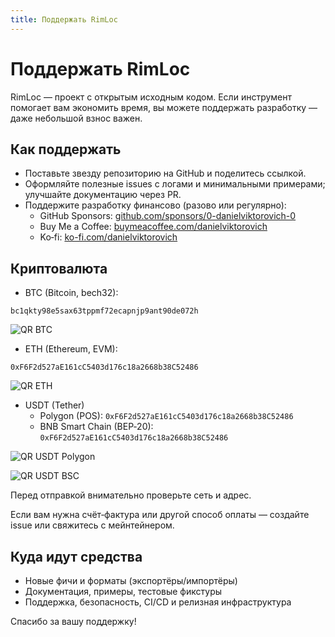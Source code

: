 ```yaml
---
title: Поддержать RimLoc
---
```


# Поддержать RimLoc

RimLoc — проект с открытым исходным кодом. Если инструмент помогает вам экономить время, вы можете поддержать разработку — даже небольшой взнос важен.

## Как поддержать

- Поставьте звезду репозиторию на GitHub и поделитесь ссылкой.
- Оформляйте полезные issues с логами и минимальными примерами; улучшайте документацию через PR.
- Поддержите разработку финансово (разово или регулярно):
  - GitHub Sponsors: [github.com/sponsors/0-danielviktorovich-0](https://github.com/sponsors/0-danielviktorovich-0)
  - Buy Me a Coffee: [buymeacoffee.com/danielviktorovich](https://buymeacoffee.com/danielviktorovich)
  - Ko‑fi: [ko-fi.com/danielviktorovich](https://ko-fi.com/danielviktorovich)

## Криптовалюта

- BTC (Bitcoin, bech32):

```
bc1qkty98e5sax63tppmf72ecapnjp9ant90de072h
```

![QR BTC](../assets/qr/btc.svg)

- ETH (Ethereum, EVM):

```
0xF6F2d527aE161cC5403d176c18a2668b38C52486
```

![QR ETH](../assets/qr/eth.svg)

- USDT (Tether)
  - Polygon (POS): `0xF6F2d527aE161cC5403d176c18a2668b38C52486`
  - BNB Smart Chain (BEP‑20): `0xF6F2d527aE161cC5403d176c18a2668b38C52486`

![QR USDT Polygon](../assets/qr/usdt_polygon.svg)

![QR USDT BSC](../assets/qr/usdt_bsc.svg)

Перед отправкой внимательно проверьте сеть и адрес.

Если вам нужна счёт‑фактура или другой способ оплаты — создайте issue или свяжитесь с мейнтейнером.

## Куда идут средства

- Новые фичи и форматы (экспортёры/импортёры)
- Документация, примеры, тестовые фикстуры
- Поддержка, безопасность, CI/CD и релизная инфраструктура

Спасибо за вашу поддержку!
